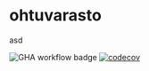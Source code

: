 # ohtuvarasto

asd

![GHA workflow badge](https://github.com/sijualle/ohtuvarasto/workflows/CI/badge.svg)
[![codecov](https://codecov.io/gh/sijualle/ohtuvarasto/graph/badge.svg?token=933UW4XYT7)](https://codecov.io/gh/sijualle/ohtuvarasto)
